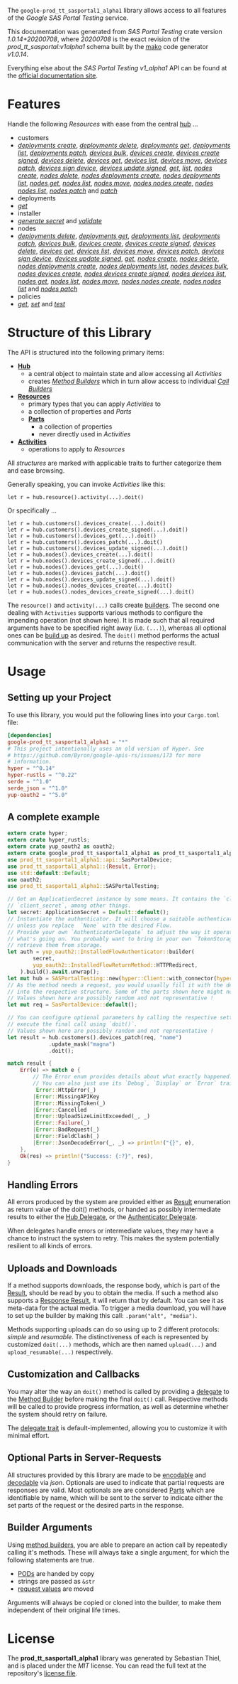 <!---
DO NOT EDIT !
This file was generated automatically from 'src/mako/api/README.md.mako'
DO NOT EDIT !
-->
The `google-prod_tt_sasportal1_alpha1` library allows access to all features of the *Google SAS Portal Testing* service.

This documentation was generated from *SAS Portal Testing* crate version *1.0.14+20200708*, where *20200708* is the exact revision of the *prod_tt_sasportal:v1alpha1* schema built by the [mako](http://www.makotemplates.org/) code generator *v1.0.14*.

Everything else about the *SAS Portal Testing* *v1_alpha1* API can be found at the
[official documentation site](https://developers.google.com/spectrum-access-system/).
# Features

Handle the following *Resources* with ease from the central [hub](https://docs.rs/google-prod_tt_sasportal1_alpha1/1.0.14+20200708/google_prod_tt_sasportal1_alpha1/SASPortalTesting) ... 

* customers
 * [*deployments create*](https://docs.rs/google-prod_tt_sasportal1_alpha1/1.0.14+20200708/google_prod_tt_sasportal1_alpha1/api::CustomerDeploymentCreateCall), [*deployments delete*](https://docs.rs/google-prod_tt_sasportal1_alpha1/1.0.14+20200708/google_prod_tt_sasportal1_alpha1/api::CustomerDeploymentDeleteCall), [*deployments get*](https://docs.rs/google-prod_tt_sasportal1_alpha1/1.0.14+20200708/google_prod_tt_sasportal1_alpha1/api::CustomerDeploymentGetCall), [*deployments list*](https://docs.rs/google-prod_tt_sasportal1_alpha1/1.0.14+20200708/google_prod_tt_sasportal1_alpha1/api::CustomerDeploymentListCall), [*deployments patch*](https://docs.rs/google-prod_tt_sasportal1_alpha1/1.0.14+20200708/google_prod_tt_sasportal1_alpha1/api::CustomerDeploymentPatchCall), [*devices bulk*](https://docs.rs/google-prod_tt_sasportal1_alpha1/1.0.14+20200708/google_prod_tt_sasportal1_alpha1/api::CustomerDeviceBulkCall), [*devices create*](https://docs.rs/google-prod_tt_sasportal1_alpha1/1.0.14+20200708/google_prod_tt_sasportal1_alpha1/api::CustomerDeviceCreateCall), [*devices create signed*](https://docs.rs/google-prod_tt_sasportal1_alpha1/1.0.14+20200708/google_prod_tt_sasportal1_alpha1/api::CustomerDeviceCreateSignedCall), [*devices delete*](https://docs.rs/google-prod_tt_sasportal1_alpha1/1.0.14+20200708/google_prod_tt_sasportal1_alpha1/api::CustomerDeviceDeleteCall), [*devices get*](https://docs.rs/google-prod_tt_sasportal1_alpha1/1.0.14+20200708/google_prod_tt_sasportal1_alpha1/api::CustomerDeviceGetCall), [*devices list*](https://docs.rs/google-prod_tt_sasportal1_alpha1/1.0.14+20200708/google_prod_tt_sasportal1_alpha1/api::CustomerDeviceListCall), [*devices move*](https://docs.rs/google-prod_tt_sasportal1_alpha1/1.0.14+20200708/google_prod_tt_sasportal1_alpha1/api::CustomerDeviceMoveCall), [*devices patch*](https://docs.rs/google-prod_tt_sasportal1_alpha1/1.0.14+20200708/google_prod_tt_sasportal1_alpha1/api::CustomerDevicePatchCall), [*devices sign device*](https://docs.rs/google-prod_tt_sasportal1_alpha1/1.0.14+20200708/google_prod_tt_sasportal1_alpha1/api::CustomerDeviceSignDeviceCall), [*devices update signed*](https://docs.rs/google-prod_tt_sasportal1_alpha1/1.0.14+20200708/google_prod_tt_sasportal1_alpha1/api::CustomerDeviceUpdateSignedCall), [*get*](https://docs.rs/google-prod_tt_sasportal1_alpha1/1.0.14+20200708/google_prod_tt_sasportal1_alpha1/api::CustomerGetCall), [*list*](https://docs.rs/google-prod_tt_sasportal1_alpha1/1.0.14+20200708/google_prod_tt_sasportal1_alpha1/api::CustomerListCall), [*nodes create*](https://docs.rs/google-prod_tt_sasportal1_alpha1/1.0.14+20200708/google_prod_tt_sasportal1_alpha1/api::CustomerNodeCreateCall), [*nodes delete*](https://docs.rs/google-prod_tt_sasportal1_alpha1/1.0.14+20200708/google_prod_tt_sasportal1_alpha1/api::CustomerNodeDeleteCall), [*nodes deployments create*](https://docs.rs/google-prod_tt_sasportal1_alpha1/1.0.14+20200708/google_prod_tt_sasportal1_alpha1/api::CustomerNodeDeploymentCreateCall), [*nodes deployments list*](https://docs.rs/google-prod_tt_sasportal1_alpha1/1.0.14+20200708/google_prod_tt_sasportal1_alpha1/api::CustomerNodeDeploymentListCall), [*nodes get*](https://docs.rs/google-prod_tt_sasportal1_alpha1/1.0.14+20200708/google_prod_tt_sasportal1_alpha1/api::CustomerNodeGetCall), [*nodes list*](https://docs.rs/google-prod_tt_sasportal1_alpha1/1.0.14+20200708/google_prod_tt_sasportal1_alpha1/api::CustomerNodeListCall), [*nodes move*](https://docs.rs/google-prod_tt_sasportal1_alpha1/1.0.14+20200708/google_prod_tt_sasportal1_alpha1/api::CustomerNodeMoveCall), [*nodes nodes create*](https://docs.rs/google-prod_tt_sasportal1_alpha1/1.0.14+20200708/google_prod_tt_sasportal1_alpha1/api::CustomerNodeNodeCreateCall), [*nodes nodes list*](https://docs.rs/google-prod_tt_sasportal1_alpha1/1.0.14+20200708/google_prod_tt_sasportal1_alpha1/api::CustomerNodeNodeListCall), [*nodes patch*](https://docs.rs/google-prod_tt_sasportal1_alpha1/1.0.14+20200708/google_prod_tt_sasportal1_alpha1/api::CustomerNodePatchCall) and [*patch*](https://docs.rs/google-prod_tt_sasportal1_alpha1/1.0.14+20200708/google_prod_tt_sasportal1_alpha1/api::CustomerPatchCall)
* deployments
 * [*get*](https://docs.rs/google-prod_tt_sasportal1_alpha1/1.0.14+20200708/google_prod_tt_sasportal1_alpha1/api::DeploymentGetCall)
* installer
 * [*generate secret*](https://docs.rs/google-prod_tt_sasportal1_alpha1/1.0.14+20200708/google_prod_tt_sasportal1_alpha1/api::InstallerGenerateSecretCall) and [*validate*](https://docs.rs/google-prod_tt_sasportal1_alpha1/1.0.14+20200708/google_prod_tt_sasportal1_alpha1/api::InstallerValidateCall)
* nodes
 * [*deployments delete*](https://docs.rs/google-prod_tt_sasportal1_alpha1/1.0.14+20200708/google_prod_tt_sasportal1_alpha1/api::NodeDeploymentDeleteCall), [*deployments get*](https://docs.rs/google-prod_tt_sasportal1_alpha1/1.0.14+20200708/google_prod_tt_sasportal1_alpha1/api::NodeDeploymentGetCall), [*deployments list*](https://docs.rs/google-prod_tt_sasportal1_alpha1/1.0.14+20200708/google_prod_tt_sasportal1_alpha1/api::NodeDeploymentListCall), [*deployments patch*](https://docs.rs/google-prod_tt_sasportal1_alpha1/1.0.14+20200708/google_prod_tt_sasportal1_alpha1/api::NodeDeploymentPatchCall), [*devices bulk*](https://docs.rs/google-prod_tt_sasportal1_alpha1/1.0.14+20200708/google_prod_tt_sasportal1_alpha1/api::NodeDeviceBulkCall), [*devices create*](https://docs.rs/google-prod_tt_sasportal1_alpha1/1.0.14+20200708/google_prod_tt_sasportal1_alpha1/api::NodeDeviceCreateCall), [*devices create signed*](https://docs.rs/google-prod_tt_sasportal1_alpha1/1.0.14+20200708/google_prod_tt_sasportal1_alpha1/api::NodeDeviceCreateSignedCall), [*devices delete*](https://docs.rs/google-prod_tt_sasportal1_alpha1/1.0.14+20200708/google_prod_tt_sasportal1_alpha1/api::NodeDeviceDeleteCall), [*devices get*](https://docs.rs/google-prod_tt_sasportal1_alpha1/1.0.14+20200708/google_prod_tt_sasportal1_alpha1/api::NodeDeviceGetCall), [*devices list*](https://docs.rs/google-prod_tt_sasportal1_alpha1/1.0.14+20200708/google_prod_tt_sasportal1_alpha1/api::NodeDeviceListCall), [*devices move*](https://docs.rs/google-prod_tt_sasportal1_alpha1/1.0.14+20200708/google_prod_tt_sasportal1_alpha1/api::NodeDeviceMoveCall), [*devices patch*](https://docs.rs/google-prod_tt_sasportal1_alpha1/1.0.14+20200708/google_prod_tt_sasportal1_alpha1/api::NodeDevicePatchCall), [*devices sign device*](https://docs.rs/google-prod_tt_sasportal1_alpha1/1.0.14+20200708/google_prod_tt_sasportal1_alpha1/api::NodeDeviceSignDeviceCall), [*devices update signed*](https://docs.rs/google-prod_tt_sasportal1_alpha1/1.0.14+20200708/google_prod_tt_sasportal1_alpha1/api::NodeDeviceUpdateSignedCall), [*get*](https://docs.rs/google-prod_tt_sasportal1_alpha1/1.0.14+20200708/google_prod_tt_sasportal1_alpha1/api::NodeGetCall), [*nodes create*](https://docs.rs/google-prod_tt_sasportal1_alpha1/1.0.14+20200708/google_prod_tt_sasportal1_alpha1/api::NodeNodeCreateCall), [*nodes delete*](https://docs.rs/google-prod_tt_sasportal1_alpha1/1.0.14+20200708/google_prod_tt_sasportal1_alpha1/api::NodeNodeDeleteCall), [*nodes deployments create*](https://docs.rs/google-prod_tt_sasportal1_alpha1/1.0.14+20200708/google_prod_tt_sasportal1_alpha1/api::NodeNodeDeploymentCreateCall), [*nodes deployments list*](https://docs.rs/google-prod_tt_sasportal1_alpha1/1.0.14+20200708/google_prod_tt_sasportal1_alpha1/api::NodeNodeDeploymentListCall), [*nodes devices bulk*](https://docs.rs/google-prod_tt_sasportal1_alpha1/1.0.14+20200708/google_prod_tt_sasportal1_alpha1/api::NodeNodeDeviceBulkCall), [*nodes devices create*](https://docs.rs/google-prod_tt_sasportal1_alpha1/1.0.14+20200708/google_prod_tt_sasportal1_alpha1/api::NodeNodeDeviceCreateCall), [*nodes devices create signed*](https://docs.rs/google-prod_tt_sasportal1_alpha1/1.0.14+20200708/google_prod_tt_sasportal1_alpha1/api::NodeNodeDeviceCreateSignedCall), [*nodes devices list*](https://docs.rs/google-prod_tt_sasportal1_alpha1/1.0.14+20200708/google_prod_tt_sasportal1_alpha1/api::NodeNodeDeviceListCall), [*nodes get*](https://docs.rs/google-prod_tt_sasportal1_alpha1/1.0.14+20200708/google_prod_tt_sasportal1_alpha1/api::NodeNodeGetCall), [*nodes list*](https://docs.rs/google-prod_tt_sasportal1_alpha1/1.0.14+20200708/google_prod_tt_sasportal1_alpha1/api::NodeNodeListCall), [*nodes move*](https://docs.rs/google-prod_tt_sasportal1_alpha1/1.0.14+20200708/google_prod_tt_sasportal1_alpha1/api::NodeNodeMoveCall), [*nodes nodes create*](https://docs.rs/google-prod_tt_sasportal1_alpha1/1.0.14+20200708/google_prod_tt_sasportal1_alpha1/api::NodeNodeNodeCreateCall), [*nodes nodes list*](https://docs.rs/google-prod_tt_sasportal1_alpha1/1.0.14+20200708/google_prod_tt_sasportal1_alpha1/api::NodeNodeNodeListCall) and [*nodes patch*](https://docs.rs/google-prod_tt_sasportal1_alpha1/1.0.14+20200708/google_prod_tt_sasportal1_alpha1/api::NodeNodePatchCall)
* policies
 * [*get*](https://docs.rs/google-prod_tt_sasportal1_alpha1/1.0.14+20200708/google_prod_tt_sasportal1_alpha1/api::PolicyGetCall), [*set*](https://docs.rs/google-prod_tt_sasportal1_alpha1/1.0.14+20200708/google_prod_tt_sasportal1_alpha1/api::PolicySetCall) and [*test*](https://docs.rs/google-prod_tt_sasportal1_alpha1/1.0.14+20200708/google_prod_tt_sasportal1_alpha1/api::PolicyTestCall)




# Structure of this Library

The API is structured into the following primary items:

* **[Hub](https://docs.rs/google-prod_tt_sasportal1_alpha1/1.0.14+20200708/google_prod_tt_sasportal1_alpha1/SASPortalTesting)**
    * a central object to maintain state and allow accessing all *Activities*
    * creates [*Method Builders*](https://docs.rs/google-prod_tt_sasportal1_alpha1/1.0.14+20200708/google_prod_tt_sasportal1_alpha1/client::MethodsBuilder) which in turn
      allow access to individual [*Call Builders*](https://docs.rs/google-prod_tt_sasportal1_alpha1/1.0.14+20200708/google_prod_tt_sasportal1_alpha1/client::CallBuilder)
* **[Resources](https://docs.rs/google-prod_tt_sasportal1_alpha1/1.0.14+20200708/google_prod_tt_sasportal1_alpha1/client::Resource)**
    * primary types that you can apply *Activities* to
    * a collection of properties and *Parts*
    * **[Parts](https://docs.rs/google-prod_tt_sasportal1_alpha1/1.0.14+20200708/google_prod_tt_sasportal1_alpha1/client::Part)**
        * a collection of properties
        * never directly used in *Activities*
* **[Activities](https://docs.rs/google-prod_tt_sasportal1_alpha1/1.0.14+20200708/google_prod_tt_sasportal1_alpha1/client::CallBuilder)**
    * operations to apply to *Resources*

All *structures* are marked with applicable traits to further categorize them and ease browsing.

Generally speaking, you can invoke *Activities* like this:

```Rust,ignore
let r = hub.resource().activity(...).doit()
```

Or specifically ...

```ignore
let r = hub.customers().devices_create(...).doit()
let r = hub.customers().devices_create_signed(...).doit()
let r = hub.customers().devices_get(...).doit()
let r = hub.customers().devices_patch(...).doit()
let r = hub.customers().devices_update_signed(...).doit()
let r = hub.nodes().devices_create(...).doit()
let r = hub.nodes().devices_create_signed(...).doit()
let r = hub.nodes().devices_get(...).doit()
let r = hub.nodes().devices_patch(...).doit()
let r = hub.nodes().devices_update_signed(...).doit()
let r = hub.nodes().nodes_devices_create(...).doit()
let r = hub.nodes().nodes_devices_create_signed(...).doit()
```

The `resource()` and `activity(...)` calls create [builders][builder-pattern]. The second one dealing with `Activities` 
supports various methods to configure the impending operation (not shown here). It is made such that all required arguments have to be 
specified right away (i.e. `(...)`), whereas all optional ones can be [build up][builder-pattern] as desired.
The `doit()` method performs the actual communication with the server and returns the respective result.

# Usage

## Setting up your Project

To use this library, you would put the following lines into your `Cargo.toml` file:

```toml
[dependencies]
google-prod_tt_sasportal1_alpha1 = "*"
# This project intentionally uses an old version of Hyper. See
# https://github.com/Byron/google-apis-rs/issues/173 for more
# information.
hyper = "^0.14"
hyper-rustls = "^0.22"
serde = "^1.0"
serde_json = "^1.0"
yup-oauth2 = "^5.0"
```

## A complete example

```Rust
extern crate hyper;
extern crate hyper_rustls;
extern crate yup_oauth2 as oauth2;
extern crate google_prod_tt_sasportal1_alpha1 as prod_tt_sasportal1_alpha1;
use prod_tt_sasportal1_alpha1::api::SasPortalDevice;
use prod_tt_sasportal1_alpha1::{Result, Error};
use std::default::Default;
use oauth2;
use prod_tt_sasportal1_alpha1::SASPortalTesting;

// Get an ApplicationSecret instance by some means. It contains the `client_id` and 
// `client_secret`, among other things.
let secret: ApplicationSecret = Default::default();
// Instantiate the authenticator. It will choose a suitable authentication flow for you, 
// unless you replace  `None` with the desired Flow.
// Provide your own `AuthenticatorDelegate` to adjust the way it operates and get feedback about 
// what's going on. You probably want to bring in your own `TokenStorage` to persist tokens and
// retrieve them from storage.
let auth = yup_oauth2::InstalledFlowAuthenticator::builder(
        secret,
        yup_oauth2::InstalledFlowReturnMethod::HTTPRedirect,
    ).build().await.unwrap();
let mut hub = SASPortalTesting::new(hyper::Client::with_connector(hyper::net::HttpsConnector::new(hyper_rustls::TlsClient::new())), auth);
// As the method needs a request, you would usually fill it with the desired information
// into the respective structure. Some of the parts shown here might not be applicable !
// Values shown here are possibly random and not representative !
let mut req = SasPortalDevice::default();

// You can configure optional parameters by calling the respective setters at will, and
// execute the final call using `doit()`.
// Values shown here are possibly random and not representative !
let result = hub.customers().devices_patch(req, "name")
             .update_mask("magna")
             .doit();

match result {
    Err(e) => match e {
        // The Error enum provides details about what exactly happened.
        // You can also just use its `Debug`, `Display` or `Error` traits
         Error::HttpError(_)
        |Error::MissingAPIKey
        |Error::MissingToken(_)
        |Error::Cancelled
        |Error::UploadSizeLimitExceeded(_, _)
        |Error::Failure(_)
        |Error::BadRequest(_)
        |Error::FieldClash(_)
        |Error::JsonDecodeError(_, _) => println!("{}", e),
    },
    Ok(res) => println!("Success: {:?}", res),
}

```
## Handling Errors

All errors produced by the system are provided either as [Result](https://docs.rs/google-prod_tt_sasportal1_alpha1/1.0.14+20200708/google_prod_tt_sasportal1_alpha1/client::Result) enumeration as return value of
the doit() methods, or handed as possibly intermediate results to either the 
[Hub Delegate](https://docs.rs/google-prod_tt_sasportal1_alpha1/1.0.14+20200708/google_prod_tt_sasportal1_alpha1/client::Delegate), or the [Authenticator Delegate](https://docs.rs/yup-oauth2/*/yup_oauth2/trait.AuthenticatorDelegate.html).

When delegates handle errors or intermediate values, they may have a chance to instruct the system to retry. This 
makes the system potentially resilient to all kinds of errors.

## Uploads and Downloads
If a method supports downloads, the response body, which is part of the [Result](https://docs.rs/google-prod_tt_sasportal1_alpha1/1.0.14+20200708/google_prod_tt_sasportal1_alpha1/client::Result), should be
read by you to obtain the media.
If such a method also supports a [Response Result](https://docs.rs/google-prod_tt_sasportal1_alpha1/1.0.14+20200708/google_prod_tt_sasportal1_alpha1/client::ResponseResult), it will return that by default.
You can see it as meta-data for the actual media. To trigger a media download, you will have to set up the builder by making
this call: `.param("alt", "media")`.

Methods supporting uploads can do so using up to 2 different protocols: 
*simple* and *resumable*. The distinctiveness of each is represented by customized 
`doit(...)` methods, which are then named `upload(...)` and `upload_resumable(...)` respectively.

## Customization and Callbacks

You may alter the way an `doit()` method is called by providing a [delegate](https://docs.rs/google-prod_tt_sasportal1_alpha1/1.0.14+20200708/google_prod_tt_sasportal1_alpha1/client::Delegate) to the 
[Method Builder](https://docs.rs/google-prod_tt_sasportal1_alpha1/1.0.14+20200708/google_prod_tt_sasportal1_alpha1/client::CallBuilder) before making the final `doit()` call. 
Respective methods will be called to provide progress information, as well as determine whether the system should 
retry on failure.

The [delegate trait](https://docs.rs/google-prod_tt_sasportal1_alpha1/1.0.14+20200708/google_prod_tt_sasportal1_alpha1/client::Delegate) is default-implemented, allowing you to customize it with minimal effort.

## Optional Parts in Server-Requests

All structures provided by this library are made to be [encodable](https://docs.rs/google-prod_tt_sasportal1_alpha1/1.0.14+20200708/google_prod_tt_sasportal1_alpha1/client::RequestValue) and 
[decodable](https://docs.rs/google-prod_tt_sasportal1_alpha1/1.0.14+20200708/google_prod_tt_sasportal1_alpha1/client::ResponseResult) via *json*. Optionals are used to indicate that partial requests are responses 
are valid.
Most optionals are are considered [Parts](https://docs.rs/google-prod_tt_sasportal1_alpha1/1.0.14+20200708/google_prod_tt_sasportal1_alpha1/client::Part) which are identifiable by name, which will be sent to 
the server to indicate either the set parts of the request or the desired parts in the response.

## Builder Arguments

Using [method builders](https://docs.rs/google-prod_tt_sasportal1_alpha1/1.0.14+20200708/google_prod_tt_sasportal1_alpha1/client::CallBuilder), you are able to prepare an action call by repeatedly calling it's methods.
These will always take a single argument, for which the following statements are true.

* [PODs][wiki-pod] are handed by copy
* strings are passed as `&str`
* [request values](https://docs.rs/google-prod_tt_sasportal1_alpha1/1.0.14+20200708/google_prod_tt_sasportal1_alpha1/client::RequestValue) are moved

Arguments will always be copied or cloned into the builder, to make them independent of their original life times.

[wiki-pod]: http://en.wikipedia.org/wiki/Plain_old_data_structure
[builder-pattern]: http://en.wikipedia.org/wiki/Builder_pattern
[google-go-api]: https://github.com/google/google-api-go-client

# License
The **prod_tt_sasportal1_alpha1** library was generated by Sebastian Thiel, and is placed 
under the *MIT* license.
You can read the full text at the repository's [license file][repo-license].

[repo-license]: https://github.com/Byron/google-apis-rsblob/master/LICENSE.md
